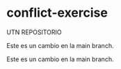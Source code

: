 # conflict-exercise
UTN REPOSITORIO

Este es un cambio en la main branch.

Este es un cambio en la main branch.